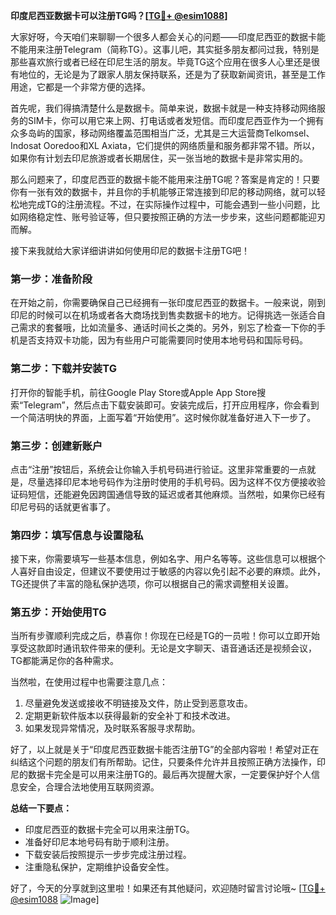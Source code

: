 **印度尼西亚数据卡可以注册TG吗？[[TG💪+ @esim1088](https://t.me/s/esim1088)]**

大家好呀，今天咱们来聊聊一个很多人都会关心的问题——印度尼西亚的数据卡能不能用来注册Telegram（简称TG）。这事儿吧，其实挺多朋友都问过我，特别是那些喜欢旅行或者已经在印尼生活的朋友。毕竟TG这个应用在很多人心里还是很有地位的，无论是为了跟家人朋友保持联系，还是为了获取新闻资讯，甚至是工作用途，它都是一个非常方便的选择。

首先呢，我们得搞清楚什么是数据卡。简单来说，数据卡就是一种支持移动网络服务的SIM卡，你可以用它来上网、打电话或者发短信。而印度尼西亚作为一个拥有众多岛屿的国家，移动网络覆盖范围相当广泛，尤其是三大运营商Telkomsel、Indosat Ooredoo和XL Axiata，它们提供的网络质量和服务都非常不错。所以，如果你有计划去印尼旅游或者长期居住，买一张当地的数据卡是非常实用的。

那么问题来了，印度尼西亚的数据卡能不能用来注册TG呢？答案是肯定的！只要你有一张有效的数据卡，并且你的手机能够正常连接到印尼的移动网络，就可以轻松地完成TG的注册流程。不过，在实际操作过程中，可能会遇到一些小问题，比如网络稳定性、账号验证等，但只要按照正确的方法一步步来，这些问题都能迎刃而解。

接下来我就给大家详细讲讲如何使用印尼的数据卡注册TG吧！

### **第一步：准备阶段**
在开始之前，你需要确保自己已经拥有一张印度尼西亚的数据卡。一般来说，刚到印尼的时候可以在机场或者各大商场找到售卖数据卡的地方。记得挑选一张适合自己需求的套餐哦，比如流量多、通话时间长之类的。另外，别忘了检查一下你的手机是否支持双卡功能，因为有些用户可能需要同时使用本地号码和国际号码。

### **第二步：下载并安装TG**
打开你的智能手机，前往Google Play Store或Apple App Store搜索“Telegram”，然后点击下载安装即可。安装完成后，打开应用程序，你会看到一个简洁明快的界面，上面写着“开始使用”。这时候你就准备好进入下一步了。

### **第三步：创建新账户**
点击“注册”按钮后，系统会让你输入手机号码进行验证。这里非常重要的一点就是，尽量选择印尼本地号码作为注册时使用的手机号码。因为这样不仅方便接收验证码短信，还能避免因跨国通信导致的延迟或者其他麻烦。当然啦，如果你已经有印尼号码的话就更省事了。

### **第四步：填写信息与设置隐私**
接下来，你需要填写一些基本信息，例如名字、用户名等等。这些信息可以根据个人喜好自由设定，但建议不要使用过于敏感的内容以免引起不必要的麻烦。此外，TG还提供了丰富的隐私保护选项，你可以根据自己的需求调整相关设置。

### **第五步：开始使用TG**
当所有步骤顺利完成之后，恭喜你！你现在已经是TG的一员啦！你可以立即开始享受这款即时通讯软件带来的便利。无论是文字聊天、语音通话还是视频会议，TG都能满足你的各种需求。

当然啦，在使用过程中也需要注意几点：
1. 尽量避免发送或接收不明链接及文件，防止受到恶意攻击。
2. 定期更新软件版本以获得最新的安全补丁和技术改进。
3. 如果发现异常情况，及时联系客服寻求帮助。

好了，以上就是关于“印度尼西亚数据卡能否注册TG”的全部内容啦！希望对正在纠结这个问题的朋友们有所帮助。记住，只要条件允许并且按照正确方法操作，印尼的数据卡完全是可以用来注册TG的。最后再次提醒大家，一定要保护好个人信息安全，合理合法地使用互联网资源。

**总结一下要点：**
- 印度尼西亚的数据卡完全可以用来注册TG。
- 准备好印尼本地号码有助于顺利注册。
- 下载安装后按照提示一步步完成注册过程。
- 注重隐私保护，定期维护设备安全性。

好了，今天的分享就到这里啦！如果还有其他疑问，欢迎随时留言讨论哦~ [[TG💪+ @esim1088](https://t.me/s/esim1088) ![Image](https://i.postimg.cc/4NQfJmqS/Snipaste-2025-05-13-00-14-12.png)]